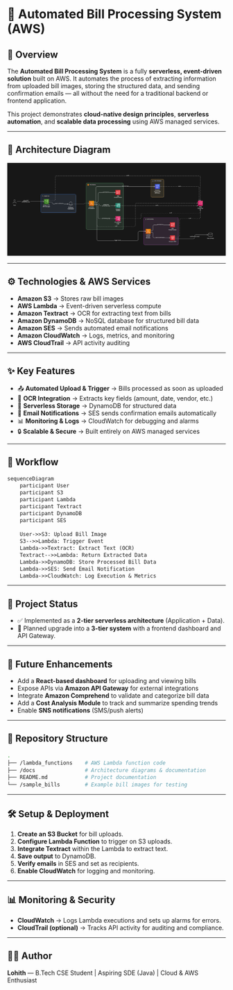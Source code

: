 # 📄 Automated Bill Processing System (AWS)

## 🚀 Overview

The **Automated Bill Processing System** is a fully **serverless, event-driven solution** built on AWS.
It automates the process of extracting information from uploaded bill images, storing the structured data, and sending confirmation emails — all without the need for a traditional backend or frontend application.

This project demonstrates **cloud-native design principles**, **serverless automation**, and **scalable data processing** using AWS managed services.

---

## 📸 Architecture Diagram  
![AWS Architecture](./Docs/aws-architecture-dark.png)


---

## ⚙️ Technologies & AWS Services

* **Amazon S3** → Stores raw bill images
* **AWS Lambda** → Event-driven serverless compute
* **Amazon Textract** → OCR for extracting text from bills
* **Amazon DynamoDB** → NoSQL database for structured bill data
* **Amazon SES** → Sends automated email notifications
* **Amazon CloudWatch** → Logs, metrics, and monitoring
* **AWS CloudTrail** → API activity auditing

---

## ✨ Key Features

* 📤 **Automated Upload & Trigger** → Bills processed as soon as uploaded
* 🧠 **OCR Integration** → Extracts key fields (amount, date, vendor, etc.)
* 📂 **Serverless Storage** → DynamoDB for structured data
* 📧 **Email Notifications** → SES sends confirmation emails automatically
* 📊 **Monitoring & Logs** → CloudWatch for debugging and alarms
* 🔒 **Scalable & Secure** → Built entirely on AWS managed services

---

## 🔄 Workflow

```mermaid
sequenceDiagram
    participant User
    participant S3
    participant Lambda
    participant Textract
    participant DynamoDB
    participant SES

    User->>S3: Upload Bill Image
    S3-->>Lambda: Trigger Event
    Lambda->>Textract: Extract Text (OCR)
    Textract-->>Lambda: Return Extracted Data
    Lambda->>DynamoDB: Store Processed Bill Data
    Lambda->>SES: Send Email Notification
    Lambda->>CloudWatch: Log Execution & Metrics
```

---

## 📌 Project Status

* ✅ Implemented as a **2-tier serverless architecture** (Application + Data).
* 🚧 Planned upgrade into a **3-tier system** with a frontend dashboard and API Gateway.

---

## 🔮 Future Enhancements

* Add a **React-based dashboard** for uploading and viewing bills
* Expose APIs via **Amazon API Gateway** for external integrations
* Integrate **Amazon Comprehend** to validate and categorize bill data
* Add a **Cost Analysis Module** to track and summarize spending trends
* Enable **SNS notifications** (SMS/push alerts)

---

## 📂 Repository Structure

```bash
.
├── /lambda_functions    # AWS Lambda function code
├── /docs                # Architecture diagrams & documentation
├── README.md            # Project documentation
└── /sample_bills        # Example bill images for testing
```

---

## 🛠️ Setup & Deployment

1. **Create an S3 Bucket** for bill uploads.
2. **Configure Lambda Function** to trigger on S3 uploads.
3. **Integrate Textract** within the Lambda to extract text.
4. **Save output** to DynamoDB.
5. **Verify emails** in SES and set as recipients.
6. **Enable CloudWatch** for logging and monitoring.

---

## 📊 Monitoring & Security

* **CloudWatch** → Logs Lambda executions and sets up alarms for errors.
* **CloudTrail (optional)** → Tracks API activity for auditing and compliance.

---

## 🧑‍💻 Author  

**Lohith** — B.Tech CSE Student | Aspiring SDE (Java) | Cloud & AWS Enthusiast  

